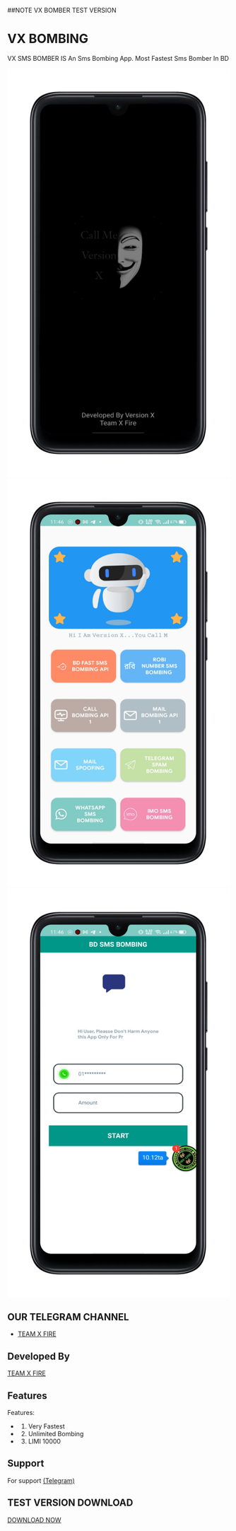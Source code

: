 ##NOTE VX BOMBER TEST VERSION
# VX BOMBING
  VX SMS BOMBER IS An Sms Bombing App. Most Fastest Sms Bomber In BD
   
 ![Logo](1674506765949.png) 
 ![Logo](1674506774040.png)
 ![Logo](1674506786206.png) 
  
  
  
  
 ## OUR TELEGRAM CHANNEL
  
 - [TEAM X FIRE](https://t.me/TXF2022) 
  
  
 ## Developed By
  
  
 <a href="https://www.facebook.com/team.x.fire.official">TEAM X FIRE</a> 
  
  
 ## Features 
  
  
  
 Features:  
 - 1) Very Fastest 
 - 2) Unlimited Bombing
 - 3) LIMI 10000
  
  
  
  
 ## Support 
  
 For support <a href="https://t.me/TEAMXFIRE">(Telegram)</a>
  
  
 ## TEST VERSION DOWNLOAD  
 <a href="https://github.com/teamxfire/VXBOMBER/raw/main/VX%20SMS%20BOMBER_1.0Test%20Version.apk">DOWNLOAD NOW</a> 
 

